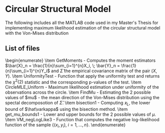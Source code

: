 # Circular Structural Model
The following includes all the MATLAB code used in my Master's Thesis for implementing maximum likelihood estimation of the circular structural model with the Von-Mises distribution 

## List of files
\begin{enumerate}
\item GetMoments - Computes the moment estimators $\bar{X}_n = \frac{1}{n}\sum_{i=1}^{n}X_i, \; \bar{Y}_n = \frac{1}{n}\sum_{i=1}^{n}Y_i$ and $\widehat{\Sigma}$ the empirical covariance matrix of the pair $(X,Y)$.
\item UniformityTest - Function that apply the uniformity test and returns the $\chi^2(2)$ statistic and the corresponding p-values of the test.
\item CircleMLE_Uniform - Maximum likelihood estimation under uniformity of the observations across the circle.
\item FindMu - Estimating the 2 possible values of \$mu$ - the mean direction of the Von-Mises distribution using the spectal decomposotion of $\widehat\Sigma$.
\item bisection1 - Computing $\varkappa_L$, the lower bound of $\hat\varkappa$ using the bisection method.
\item get_mu_bounds1 - Lower and upper bounds for the 2 possible values of $\mu$.
\item VM_negLogLike3 - Function that computes the negative log-likelihood function of the sample $\{(x_i,y_i),\;i=1,\dots,n\}$.
\end{enumerate}
